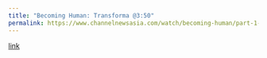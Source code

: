```yaml
---
title: "Becoming Human: Transforma @3:50"
permalink: https://www.channelnewsasia.com/watch/becoming-human/part-1-will-ai-be-good-boss-and-co-worker-2399011?cid=internal_sharetool_androidphone_15012022_cna
---
```

[link](https://www.channelnewsasia.com/watch/becoming-human/part-1-will-ai-be-good-boss-and-co-worker-2399011?cid=internal_sharetool_androidphone_15012022_cna)